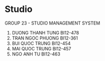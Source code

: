 # Studio
GROUP 23 - STUDIO MANAGEMENT SYSTEM
1. DUONG THANH TUNG BI12-478
2. TRAN NGOC PHUONG BI12-361
3. BUI QUOC TRUNG BI12-454
4. MAI QUOC TRUNG BI12-457
5. NGO ANH TU BI12-463
